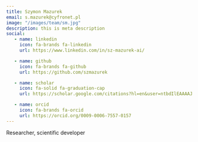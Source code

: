 ```yaml
---
title: Szymon Mazurek
email: s.mazurek@cyfronet.pl
image: "/images/team/sm.jpg"
description: this is meta description
social:
   - name: linkedin
     icon: fa-brands fa-linkedin
     url: https://www.linkedin.com/in/sz-mazurek-ai/

   - name: github
     icon: fa-brands fa-github
     url: https://github.com/szmazurek

   - name: scholar
     icon: fa-solid fa-graduation-cap
     url: https://scholar.google.com/citations?hl=en&user=ntbdIlEAAAAJ

   - name: orcid
     icon: fa-brands fa-orcid
     url: https://orcid.org/0009-0006-7557-0157
---
```


Researcher, scientific developer
